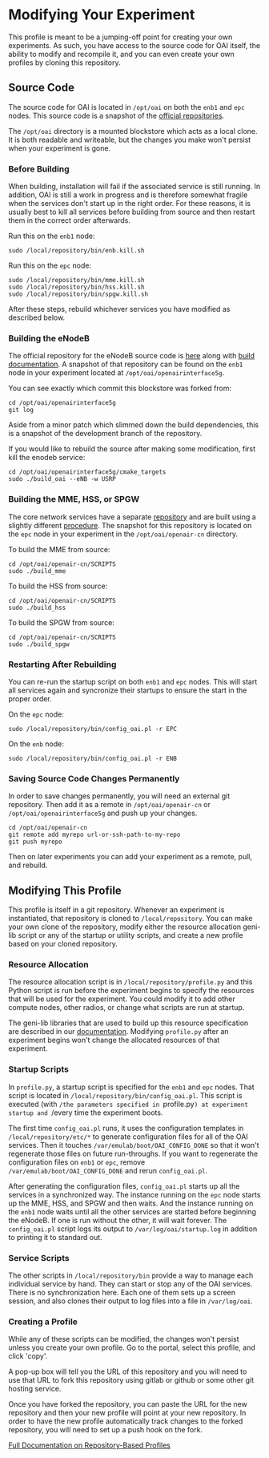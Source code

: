 # Modifying Your Experiment

This profile is meant to be a jumping-off point for creating your own
experiments. As such, you have access to the source code for OAI
itself, the ability to modify and recompile it, and you can even
create your own profiles by cloning this repository.

## Source Code

The source code for OAI is located in `/opt/oai` on both the `enb1`
and `epc` nodes. This source code is a snapshot of the [official
repositories](https://gitlab.eurecom.fr/oai).

The `/opt/oai` directory is a mounted blockstore which acts as a local
clone. It is both readable and writeable, but the changes you make
won't persist when your experiment is gone.

### Before Building

When building, installation will fail if the associated service is
still running. In addition, OAI is still a work in progress and is
therefore somewhat fragile when the services don't start up in the
right order. For these reasons, it is usually best to kill all
services before building from source and then restart them in the
correct order afterwards.

Run this on the `enb1` node:

    sudo /local/repository/bin/enb.kill.sh

Run this on the `epc` node:

    sudo /local/repository/bin/mme.kill.sh
    sudo /local/repository/bin/hss.kill.sh
    sudo /local/repository/bin/spgw.kill.sh

After these steps, rebuild whichever services you have modified as described below.

### Building the eNodeB

The official repository for the eNodeB source code is
[here](https://gitlab.eurecom.fr/oai/openairinterface5g) along with
[build
documentation](https://gitlab.eurecom.fr/oai/openairinterface5g/wikis/AutoBuild#install-build-enb). A
snapshot of that repository can be found on the `enb1` node in your
experiment located at `/opt/oai/openairinterface5g`.

You can see exactly which commit this blockstore was forked from:

    cd /opt/oai/openairinterface5g
    git log

Aside from a minor patch which slimmed down the build dependencies,
this is a snapshot of the development branch of the repository.

If you would like to rebuild the source after making some
modification, first kill the enodeb service:

    cd /opt/oai/openairinterface5g/cmake_targets
    sudo ./build_oai --eNB -w USRP

### Building the MME, HSS, or SPGW

The core network services have a separate
[repository](https://gitlab.eurecom.fr/oai/openair-cn) and are built
using a slightly different
[procedure](https://gitlab.eurecom.fr/oai/openairinterface5g/wikis/AutoBuild#building-the-epc-modules-newer-version-latest-developmaster-branch). The
snapshot for this repository is located on the `epc` node in your
experiment in the `/opt/oai/openair-cn` directory.

To build the MME from source:

    cd /opt/oai/openair-cn/SCRIPTS
    sudo ./build_mme

To build the HSS from source:

    cd /opt/oai/openair-cn/SCRIPTS
    sudo ./build_hss

To build the SPGW from source:

    cd /opt/oai/openair-cn/SCRIPTS
    sudo ./build_spgw


### Restarting After Rebuilding

You can re-run the startup script on both `enb1` and `epc` nodes. This
will start all services again and syncronize their startups to ensure
the start in the proper order.

On the `epc` node:

    sudo /local/repository/bin/config_oai.pl -r EPC

On the `enb` node:

    sudo /local/repository/bin/config_oai.pl -r ENB

### Saving Source Code Changes Permanently

In order to save changes permanently, you will need an external git
repository. Then add it as a remote in `/opt/oai/openair-cn` or
`/opt/oai/openairinterface5g` and push up your changes.

    cd /opt/oai/openair-cn
    git remote add myrepo url-or-ssh-path-to-my-repo
    git push myrepo

Then on later experiments you can add your experiment as a remote,
pull, and rebuild.

## Modifying This Profile

This profile is itself in a git repository. Whenever an experiment is
instantiated, that repository is cloned to `/local/repository`. You
can make your own clone of the repository, modify either the resource
allocation geni-lib script or any of the startup or utility scripts,
and create a new profile based on your cloned repository.

### Resource Allocation

The resource allocation script is in `/local/repository/profile.py`
and this Python script is run before the experiment begins to specify the
resources that will be used for the experiment. You could modify it to
add other compute nodes, other radios, or change what scripts are run
at startup.

The geni-lib libraries that are used to build up this resource
specification are described in our
[documentation](http://docs.powderwireless.net/geni-lib.html). Modifying
`profile.py` after an experiment begins won't change the allocated
resources of that experiment.

### Startup Scripts

In `profile.py`, a startup script is specified for the `enb1` and
`epc` nodes. That script is located in
`/local/repository/bin/config_oai.pl`. This script is executed (with
`/the parameters specified in `profile.py`) at experiment startup and
`/every time the experiment boots.

The first time `config_oai.pl` runs, it uses the configuration
templates in `/local/repository/etc/*` to generate configuration files
for all of the OAI services. Then it touches
`/var/emulab/boot/OAI_CONFIG_DONE` so that it won't regenerate those
files on future run-throughs. If you want to regenerate the
configuration files on `enb1` or `epc`, remove
`/var/emulab/boot/OAI_CONFIG_DONE` and rerun `config_oai.pl`.

After generating the configuration files, `config_oai.pl` starts up
all the services in a synchronized way. The instance running on the
`epc` node starts up the MME, HSS, and SPGW and then waits. And the
instance running on the `enb1` node waits until all the other services
are started before beginning the eNodeB. If one is run without the
other, it will wait forever. The `config_oai.pl` script logs its
output to `/var/log/oai/startup.log` in addition to printing it to
standard out.

### Service Scripts

The other scripts in `/local/repository/bin` provide a way to manage
each individual service by hand. They can start or stop any of the OAI
services. There is no synchronization here. Each one of them sets up a
screen session, and also clones their output to log files into a file
in `/var/log/oai`.

### Creating a Profile

While any of these scripts can be modified, the changes won't persist
unless you create your own profile. Go to the portal, select this
profile, and click 'copy'.

A pop-up box will tell you the URL of this repository and you will
need to use that URL to fork this repository using gitlab or github or
some other git hosting service.

Once you have forked the repository, you can paste the URL for the new
repository and then your new profile will point at your new
repository. In order to have the new profile automatically track
changes to the forked repository, you will need to set up a push hook
on the fork.

[Full Documentation on Repository-Based Profiles](http://docs.powderwireless.net/creating-profiles.html#%28part._repo-based-profiles%29)

